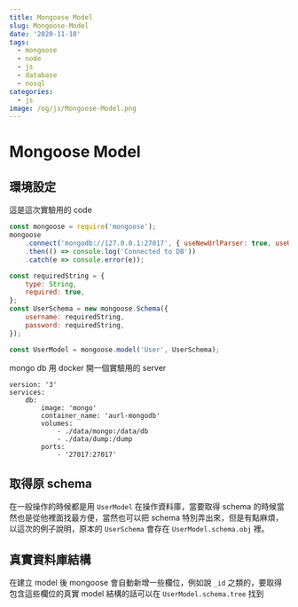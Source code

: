 ```yaml
---
title: Mongoose Model
slug: Mongoose-Model
date: '2020-11-10'
tags:
  - mongoose
  - node
  - js
  - database
  - nosql
categories:
  - js
image: /og/js/Mongoose-Model.png
---
```


# Mongoose Model

## 環境設定

這是這次實驗用的 code

```js
const mongoose = require('mongoose');
mongoose
	.connect('mongodb://127.0.0.1:27017', { useNewUrlParser: true, useUnifiedTopology: true })
	.then(() => console.log('Connected to DB'))
	.catch(e => console.error(e));

const requiredString = {
	type: String,
	required: true,
};
const UserSchema = new mongoose.Schema({
	username: requiredString,
	password: requiredString,
});

const UserModel = mongoose.model('User', UserSchema);
```

mongo db 用 docker 開一個實驗用的 server

```ymal
version: '3'
services:
    db:
        image: 'mongo'
        container_name: 'aurl-mongodb'
        volumes:
            - ./data/mongo:/data/db
            - ./data/dump:/dump
        ports:
            - '27017:27017'
```

## 取得原 schema

在一般操作的時候都是用 `UserModel` 在操作資料庫，當要取得 schema 的時候當然也是從他裡面找最方便，當然也可以把 schema 特別弄出來，但是有點麻煩，以這次的例子說明，原本的 `UserSchema` 會存在 `UserModel.schema.obj` 裡。

## 真實資料庫結構

在建立 model 後 mongoose 會自動新增一些欄位，例如說 `_id` 之類的，要取得包含這些欄位的真實 model 結構的話可以在 `UserModel.schema.tree` 找到
